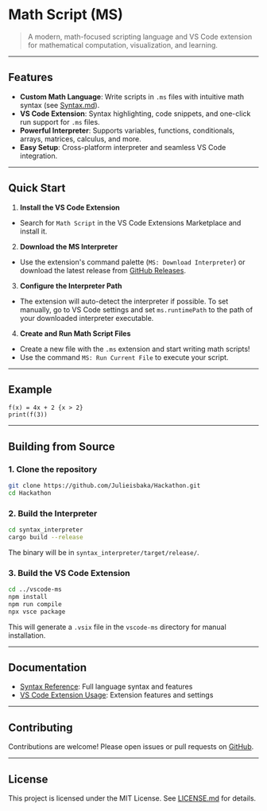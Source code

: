 
# Math Script (MS)

> A modern, math-focused scripting language and VS Code extension for mathematical computation, visualization, and learning.

---

## Features

- **Custom Math Language**: Write scripts in `.ms` files with intuitive math syntax (see [Syntax.md](./Syntax.md)).
- **VS Code Extension**: Syntax highlighting, code snippets, and one-click run support for `.ms` files.
- **Powerful Interpreter**: Supports variables, functions, conditionals, arrays, matrices, calculus, and more.
- **Easy Setup**: Cross-platform interpreter and seamless VS Code integration.

---

## Quick Start

1. **Install the VS Code Extension**

- Search for `Math Script` in the VS Code Extensions Marketplace and install it.

2. **Download the MS Interpreter**

- Use the extension's command palette (`MS: Download Interpreter`) or download the latest release from [GitHub Releases](https://github.com/Julieisbaka/Hackathon/releases).

3. **Configure the Interpreter Path**

- The extension will auto-detect the interpreter if possible. To set manually, go to VS Code settings and set `ms.runtimePath` to the path of your downloaded interpreter executable.

4. **Create and Run Math Script Files**

- Create a new file with the `.ms` extension and start writing math scripts!
- Use the command `MS: Run Current File` to execute your script.

---

## Example

```MS
f(x) = 4x + 2 {x > 2}
print(f(3))
```

---

## Building from Source

### 1. Clone the repository

```sh
git clone https://github.com/Julieisbaka/Hackathon.git
cd Hackathon
```

### 2. Build the Interpreter

```sh
cd syntax_interpreter
cargo build --release
```

The binary will be in `syntax_interpreter/target/release/`.

### 3. Build the VS Code Extension

```sh
cd ../vscode-ms
npm install
npm run compile
npx vsce package
```

This will generate a `.vsix` file in the `vscode-ms` directory for manual installation.

---

## Documentation

- [Syntax Reference](./Syntax.md): Full language syntax and features
- [VS Code Extension Usage](./vscode-ms/README.md): Extension features and settings

---

## Contributing

Contributions are welcome! Please open issues or pull requests on [GitHub](https://github.com/Julieisbaka/Hackathon).

---

## License

This project is licensed under the MIT License. See [LICENSE.md](./vscode-ms/LICENSE.md) for details.
